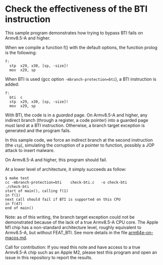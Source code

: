 # Check the effectiveness of the BTI instruction

This sample program demonstrates how trying to bypass BTI fails on Armv8.5-A and higher.

When we compile a function f() with the default options, the function prolog is the following:
~~~
f:
  stp  x29, x30, [sp, -size]!
  mov  x29, sp
~~~

When BTI is used (gcc option `-mbranch-protection=bti`), a BTI instruction is added:
~~~
f:
  bti  c
  stp  x29, x30, [sp, -size]!
  mov  x29, sp
~~~

With BTI, the code is in a _guarded_ page. On Armv8.5-A and higher, any indirect branch
(through a register, a code pointer) into a guarded page must land at a BTI instruction.
Otherwise, a branch target exception is generated and the program fails.

In this sample code, we force an indirect branch at the second instruction (the `stp`),
simulating the corruption of a pointer to function, possibly a JOP attack to insert
malware.

On Armv8.5-A and higher, this program should fail.

At a lower level of architecture, it simply succeeds as follow:
~~~
$ make test
cc -mbranch-protection=bti    check-bti.c   -o check-bti
./check-bti
start of main(), calling f(1)
in f(1)
next call should fail if BTI is supported on this CPU
in f(47)
end of main()
~~~

Note: as of this writing, the branch target exception could not be demonstrated
because of the lack of a true Armv8.5-A CPU core. The Apple M1 chip has a non-standard
architecture level, roughly equivalent to Armv8.5-A, but without FEAT_BTI. See more
details in the file [arm64e-on-macos.md](../../docs/arm64e-on-macos.md).

Call for contribution: If you read this note and have access to a true Armv8.5-A
chip such as an Apple M2, please test this program and open an issue in this
repository to report the results.
